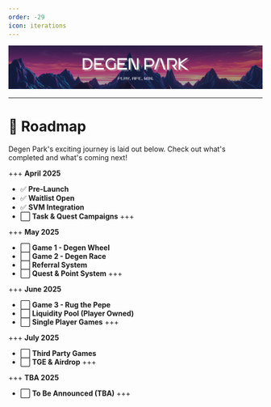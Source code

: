 ```yaml
---
order: -29
icon: iterations
---
```

![](/dptwitter.png)

---

# 📅 Roadmap

Degen Park's exciting journey is laid out below. Check out what's completed and what's coming next!


+++ **April 2025**
- ✅ **Pre-Launch**
- ✅ **Waitlist Open**
- ✅ **SVM Integration**
- ⬜ **Task & Quest Campaigns**
+++

+++ **May 2025**
- ⬜ **Game 1 - Degen Wheel**
- ⬜ **Game 2 - Degen Race**
- ⬜ **Referral System**
- ⬜ **Quest & Point System**
+++

+++ **June 2025**
- ⬜ **Game 3 - Rug the Pepe**
- ⬜ **Liquidity Pool (Player Owned)**
- ⬜ **Single Player Games**
+++

+++ **July 2025**
- ⬜ **Third Party Games**
- ⬜ **TGE & Airdrop**
+++

+++ **TBA 2025**
- ⬜ **To Be Announced (TBA)**
+++
